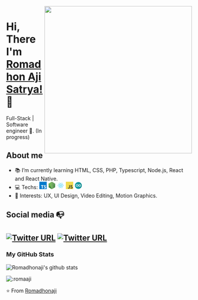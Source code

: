 <img align="right" width="400" height="400" src="https://i.pinimg.com/736x/24/6c/81/246c81a750754a5c03157c4a01167707.jpg">

# Hi, There I'm [Romadhon Aji Satrya!](https://romadhonaji.my.id) 👋

Full-Stack | Software engineer :robot:. (In progress)

## About me 

- :books: I’m currently learning HTML, CSS, PHP, Typescript, Node.js, React and React Native.
- :computer: Techs: <img height="20" src="https://raw.githubusercontent.com/github/explore/80688e429a7d4ef2fca1e82350fe8e3517d3494d/topics/typescript/typescript.png">  <img height="20" src="https://raw.githubusercontent.com/github/explore/80688e429a7d4ef2fca1e82350fe8e3517d3494d/topics/nodejs/nodejs.png">  <img height="20" src="https://raw.githubusercontent.com/github/explore/80688e429a7d4ef2fca1e82350fe8e3517d3494d/topics/react/react.png">  <img height="20" src="https://raw.githubusercontent.com/github/explore/80688e429a7d4ef2fca1e82350fe8e3517d3494d/topics/javascript/javascript.png">  <img height="20" src="https://raw.githubusercontent.com/github/explore/80688e429a7d4ef2fca1e82350fe8e3517d3494d/topics/arduino/arduino.png">
- :pushpin: Interests: UX, UI Design, Video Editing, Motion Graphics.


## Social media :mailbox_with_no_mail:

[![Twitter URL](https://img.shields.io/twitter/url?color=%23fb3958&label=follow&logo=instagram&logoColor=%23fb3958&style=flat-square&url=https%3A%2F%2Fwww.instagram.com%2Fromadhonaji22)](https://www.instagram.com/romadhonaji22)
[![Twitter URL](https://img.shields.io/twitter/url?color=%230072b1&label=connect&logo=facebook&logoColor=%230072b1&style=flat-square&url=https%3A%2F%2Fwww.facebook.com%2Fin%2Fromaaji.satrya%2F)](https://www.linkedin.com/in/romaaji.satrya/)
---

### My GitHub Stats

![Romadhonaji's github stats](https://github-readme-stats.vercel.app/api?username=romaaji&show_icons=true)

<img src="https://count.getloli.com/get/@:romaaji" alt=":romaaji" /> 

⭐️ From [Romadhonaji](https://github.com/romaaji)
